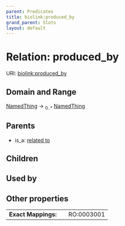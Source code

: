 ```yaml
---
parent: Predicates
title: biolink:produced_by
grand_parent: Slots
layout: default
---
```


# Relation: produced_by




URI: [biolink:produced_by](https://w3id.org/biolink/vocab/produced_by)

## Domain and Range

[NamedThing](NamedThing.md) ->  <sub>0..\*</sub> [NamedThing](NamedThing.md)

## Parents

 *  is_a: [related to](related_to.md)

## Children


## Used by


## Other properties

|  |  |  |
| --- | --- | --- |
| **Exact Mappings:** | | RO:0003001 |

